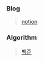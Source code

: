 ### Blog

>[notion](https://www.notion.so/77minki/b5337ec0e9774f3c81bd49ff08cd1e78)


### Algorithm

>[백준](https://www.acmicpc.net/user/wer153)
